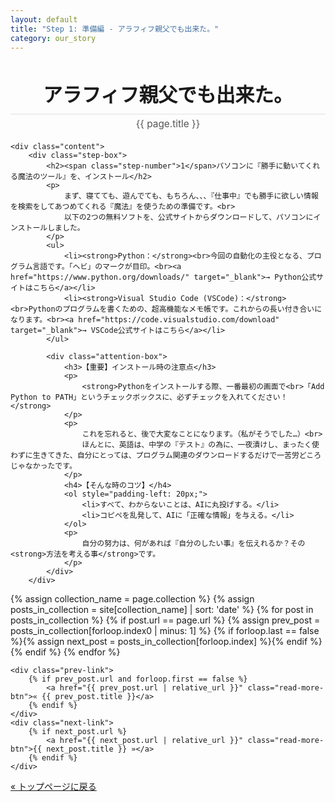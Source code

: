```yaml
---
layout: default
title: "Step 1: 準備編 - アラフィフ親父でも出来た。"
category: our_story
---
```


<div class="container blog-post" style="max-width: 850px;">
    <header style="text-align:center; margin-bottom: 20px;">
         <h1 style="font-size: 2.2em; border-bottom: 2px solid #eee; padding-bottom:10px; margin-bottom: 5px;">アラフィフ親父でも出来た。</h1>
         <p style="font-size: 1.1em; color: #555; margin-top: 0;">{{ page.title }}</p>
    </header>

    <div class="content">
        <div class="step-box">
            <h2><span class="step-number">1</span>パソコンに『勝手に動いてくれる魔法のツール』を、インストール</h2>
            <p>
                まず、寝てても、遊んでても、もちろん、、、『仕事中』でも勝手に欲しい情報を検索をしてあつめてくれる『魔法』を使うための準備です。<br>
                以下の2つの無料ソフトを、公式サイトからダウンロードして、パソコンにインストールしました。
            </p>
            <ul>
                <li><strong>Python：</strong><br>今回の自動化の主役となる、プログラム言語です。「ヘビ」のマークが目印。<br><a href="https://www.python.org/downloads/" target="_blank">→ Python公式サイトはこちら</a></li>
                <li><strong>Visual Studio Code (VSCode)：</strong><br>Pythonのプログラムを書くための、超高機能なメモ帳です。これからの長い付き合いになります。<br><a href="https://code.visualstudio.com/download" target="_blank">→ VSCode公式サイトはこちら</a></li>
            </ul>

            <div class="attention-box">
                <h3>【重要】インストール時の注意点</h3>
                <p>
                    <strong>Pythonをインストールする際、一番最初の画面で<br>「Add Python to PATH」というチェックボックスに、必ずチェックを入れてください！</strong>
                </p>
                <p>
                    これを忘れると、後で大変なことになります。（私がそうでした…）<br>
                    ほんとに、英語は、中学の『テスト』の為に、一夜漬けし、まったく使わずに生きてきた、自分にとっては、プログラム関連のダウンロードするだけで一苦労どころじゃなかったです。
                </p>
                <h4>【そんな時のコツ】</h4>
                <ol style="padding-left: 20px;">
                    <li>すべて、わからないことは、AIに丸投げする。</li>
                    <li>コピペを乱発して、AIに「正確な情報」を与える。</li>
                </ol>
                <p>
                    自分の努力は、何があれば『自分のしたい事』を伝えれるか？その<strong>方法を考える事</strong>です。
                </p>
            </div>
        </div>

<!-- ★★★ 究極の自動ナビゲーション ★★★ -->
<div class="navigation-links">
    {% assign collection_name = page.collection %}
    {% assign posts_in_collection = site[collection_name] | sort: 'date' %}
    {% for post in posts_in_collection %}
        {% if post.url == page.url %}
            {% assign prev_post = posts_in_collection[forloop.index0 | minus: 1] %}
            {% if forloop.last == false %}{% assign next_post = posts_in_collection[forloop.index] %}{% endif %}
        {% endif %}
    {% endfor %}
    
    <div class="prev-link">
        {% if prev_post.url and forloop.first == false %}
            <a href="{{ prev_post.url | relative_url }}" class="read-more-btn">« {{ prev_post.title }}</a>
        {% endif %}
    </div>
    <div class="next-link">
        {% if next_post.url %}
            <a href="{{ next_post.url | relative_url }}" class="read-more-btn">{{ next_post.title }} »</a>
        {% endif %}
    </div>
</div>
<div class="back-link">
    <a href="{{ '/' | relative_url }}" class="main-button">« トップページに戻る</a>
</div>